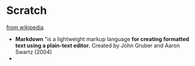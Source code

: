 # Scratch
[from wikipedia](https://en.wikipedia.org/wiki/Markdown)
- **Markdown** "is a lightweight markup language **for creating formatted text using a plain-text editor.** Created by John Gruber and Aaron Swartz (2004)
-  
